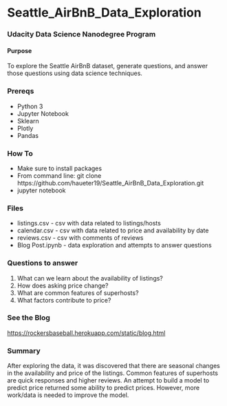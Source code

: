 # Seattle_AirBnB_Data_Exploration
### Udacity Data Science Nanodegree Program

#### Purpose
To explore the Seattle AirBnB dataset, generate questions, and answer those questions using data science techniques.

### Prereqs
<ul>
  <li>Python 3</li>
  <li>Jupyter Notebook</li>
  <li>Sklearn</li>
  <li>Plotly</li>
  <li>Pandas</li>
</ul>

### How To
<ul>
  <li>Make sure to install packages</li>
  <li>From command line: git clone https://github.com/haueter19/Seattle_AirBnB_Data_Exploration.git</li>
  <li>jupyter notebook</li>
</ul>

### Files
<ul>
  <li>listings.csv - csv with data related to listings/hosts</li>
  <li>calendar.csv - csv with data related to price and availability by date</li>
  <li>reviews.csv - csv with comments of reviews</li>
  <li>Blog Post.ipynb - data exploration and attempts to answer questions</li>
</ul>

### Questions to answer
1. What can we learn about the availability of listings?
2. How does asking price change?
3. What are common features of superhosts?
4. What factors contribute to price?

### See the Blog
https://rockersbaseball.herokuapp.com/static/blog.html

### Summary
After exploring the data, it was discovered that there are seasonal changes in the availability and price of the listings. Common features of superhosts are quick responses and higher reviews. An attempt to build a model to predict price returned some ability to predict prices. However, more work/data is needed to improve the model. 
